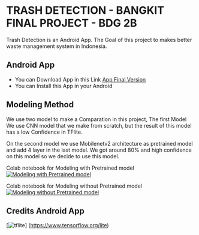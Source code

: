 # TRASH DETECTION - BANGKIT FINAL PROJECT - BDG 2B

Trash Detection is an Android App. The Goal of this project to makes better waste management system in Indonesia.

## Android App

- You can Download App in this Link [App Final Version](https://github.com/MohammadFebriyanto/TrashDetection/raw/master/Banfkit_Final_Project_New.apk)
- You can Install this App in your Android 

## Modeling Method

We use two model to make a Comparation in this project, The first Model We use CNN model that we make from scratch, but the result of this model has a low Confidence in TFlite.

On the second model we use Mobilenetv2 architecture as pretrained model and add 4 layer in the last model. We got around 80% and high confidence on this model so we decide to use this model.

Colab notebook for Modeling with Pretrained model [![Modeling with Pretrained model](https://colab.research.google.com/assets/colab-badge.svg)](https://colab.research.google.com/github/MohammadFebriyanto/TrashDetection/blob/master/Machine%20Learning/transfer_learning_mobilenetv2.ipynb)

Colab notebook for Modeling without Pretrained model [![Modeling without Pretrained model](https://colab.research.google.com/assets/colab-badge.svg)](https://colab.research.google.com/github/MohammadFebriyanto/TrashDetection/blob/master/Machine%20Learning/Modeling%20without%20Pretrained%20model.ipynb)

## Credits Android App

[![tflite](https://www.travis-ci.org/boncheolgu/tflite-rs.svg?branch=master)] (https://www.tensorflow.org/lite)
